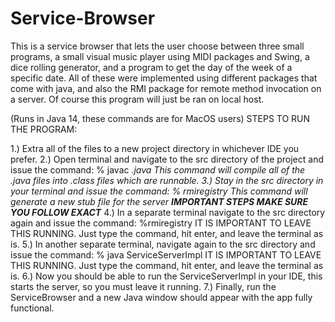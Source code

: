 # Service-Browser
This is a service browser that lets the user choose between three small programs, a small visual music player using MIDI packages and Swing, a dice rolling generator, and a program to get the day of the week of a specific date.  All of these were implemented using different packages that come with java, and also the RMI package for remote method invocation on a server.  Of course this program will just be ran on local host.

(Runs in Java 14, these commands are for MacOS users)
STEPS TO RUN THE PROGRAM:

1.) Extra all of the files to a new project directory in whichever IDE you prefer.
2.) Open terminal and navigate to the src directory of the project and issue the command: % javac *.java
    This command will compile all of the .java files into .class files which are runnable.
3.) Stay in the src directory in your terminal and issue the command: % rmiregistry
    This command will generate a new stub file for the server
***IMPORTANT STEPS MAKE SURE YOU FOLLOW EXACT****
4.) In a separate terminal navigate to the src directory again and issue the command: %rmiregistry
    IT IS IMPORTANT TO LEAVE THIS RUNNING.  Just type the command, hit enter, and leave the terminal as is.
5.) In another separate terminal, navigate again to the src directory and issue the command: % java ServiceServerImpl
    IT IS IMPORTANT TO LEAVE THIS RUNNING.  Just type the command, hit enter, and leave the terminal as is.
6.) Now you should be able to run the ServiceServerImpl in your IDE, this starts the server, so you must leave it running.
7.) Finally, run the ServiceBrowser and a new Java window should appear with the app fully functional.

